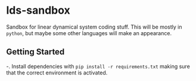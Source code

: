 
lds-sandbox
===========

Sandbox for linear dynamical system coding stuff. This will be mostly in
`python`, but maybe some other languages will make an appearance.

Getting Started
---------------

-. Install dependencies with `pip install -r requirements.txt` making sure
   that the correct environment is activated.

